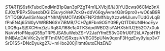 $START$jS9sfkTubdCndMnB1pQan3pPZgT4m1LXVbj6/iJ0iYUBcws06CMz3nXEJ0z/PBPx58ueobDGIESuvyoVeK7ckQ+ddV66qyAvm4Q8rGpro0+wO6aB9R5YTQQKAwIlSnNsq4YNhMjNMOTAt9D/FNP2tMfNbyXzzwMJlunvTUdGvLqBfPnEN4j651il0yVWRBN6SV7iBMB/7CH7g8Fbn9O5Y09EyQ1TD6UNIHooEyvL0Q8q+SjSXCHmZizURq8X/168e1aXTK3dpdWBD2isYAHX5hfU2E52O7x0ukNaVvHoPNqujG55pTRP5JSA5uWebZS+V2JatYfmE53vG0frU0F2kLA7poH1HlhNBAoDAiVKc2yIx1FTm0MCtSRxqsiVV6G05pUNw9qenF3HgzEvy9yiup3v7SrD1S5+DNcDyukg27J+mHbo200j1itmt8utoENz$END$